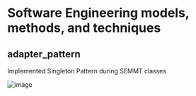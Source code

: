 # Software Engineering models, methods, and techniques

## adapter_pattern

Implemented Singleton Pattern during SEMMT classes

![image](https://user-images.githubusercontent.com/59180229/174690367-deaf7f69-8986-4cd4-ab77-d833cd12a1da.png)
